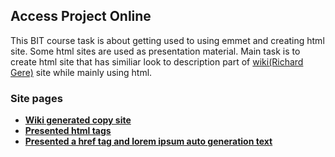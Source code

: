 ## Access Project Online

This BIT course task is about getting used to using emmet and creating html site. Some html sites are used as presentation material. Main task is to create html site that has similiar look to description part of [wiki(Richard Gere)](https://en.wikipedia.org/wiki/Richard_Gere) site while mainly using html.

### Site pages

- **[Wiki generated copy site](https://gymmed.github.io/BIT-Wiki-Copy-To-Html/uzduotele.html)**
- **[Presented html tags](https://gymmed.github.io/BIT-Wiki-Copy-To-Html/)**
- **[Presented a href tag and lorem ipsum auto generation text](https://gymmed.github.io/BIT-Wiki-Copy-To-Html/straipsnis.html)**